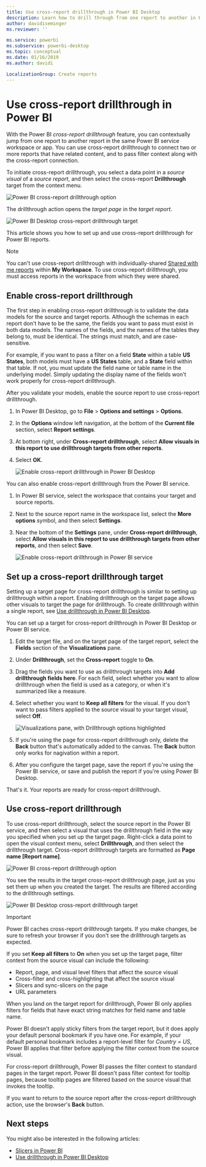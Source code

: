 ```yaml
---
title: Use cross-report drillthrough in Power BI Desktop
description: Learn how to drill through from one report to another in Power BI Desktop
author: davidiseminger
ms.reviewer: ''

ms.service: powerbi
ms.subservice: powerbi-desktop
ms.topic: conceptual
ms.date: 01/16/2019
ms.author: davidi

LocalizationGroup: Create reports
---
```

# Use cross-report drillthrough in Power BI

With the Power BI *cross-report drillthrough* feature, you can contextually jump from one report to another report in the same Power BI service workspace or app. You can use cross-report drillthrough to connect two or more reports that have related content, and to pass filter context along with the cross-report connection. 

To initiate cross-report drillthrough, you select a data point in a *source visual* of a *source report*, and then select the cross-report **Drillthrough** target from the context menu. 

![Power BI cross-report drillthrough option](media/desktop-cross-report-drill-through/cross-report-drill-through-01.png)

The drillthrough action opens the *target page* in the *target report*. 

![Power BI Desktop cross-report drillthrough target](media/desktop-cross-report-drill-through/cross-report-drill-through-01a.png)

This article shows you how to set up and use cross-report drillthrough for Power BI reports.

> [!NOTE]
> You can't use cross-report drillthrough with individually-shared [Shared with me reports](service-share-dashboards.md#share-a-dashboard-or-report) within **My Workspace**. To use cross-report drillthrough, you must access reports in the workspace from which they were shared.

## Enable cross-report drillthrough

The first step in enabling cross-report drillthrough is to validate the data models for the source and target reports. Although the schemas in each report don't have to be the same, the fields you want to pass must exist in both data models. The names of the fields, and the names of the tables they belong to, must be identical. The strings must match, and are case-sensitive.

For example, if you want to pass a filter on a field **State** within a table **US States**, both models must have a **US States** table, and a **State** field within that table. If not, you must update the field name or table name in the underlying model. Simply updating the display name of the fields won't work properly for cross-report drillthrough.

After you validate your models, enable the source report to use cross-report drillthrough. 

1. In Power BI Desktop, go to **File** > **Options and settings** > **Options**. 
1. In the **Options** window left navigation, at the bottom of the **Current file** section, select **Report settings**. 
1. At bottom right, under **Cross-report drillthrough**, select **Allow visuals in this report to use drillthrough targets from other reports**. 
1. Select **OK**. 
   
   ![Enable cross-report drillthrough in Power BI Desktop](media/desktop-cross-report-drill-through/cross-report-drill-through-02.png)

You can also enable cross-report drillthrough from the Power BI service.
1. In Power BI service, select the workspace that contains your target and source reports.
1. Next to the source report name in the workspace list, select the **More options** symbol, and then select **Settings**. 
1. Near the bottom of the **Settings** pane, under **Cross-report drillthrough**, select **Allow visuals in this report to use drillthrough targets from other reports**, and then select **Save**.
   
   ![Enable cross-report drillthrough in Power BI service](media/desktop-cross-report-drill-through/cross-report-drill-through-02a.png)

## Set up a cross-report drillthrough target

Setting up a target page for cross-report drillthrough is similar to setting up drillthrough within a report. Enabling drillthrough on the target page allows other visuals to target the page for drillthrough. To create drillthrough within a single report, see [Use drillthrough in Power BI Desktop](desktop-drillthrough.md).

You can set up a target for cross-report drillthrough in Power BI Desktop or Power BI service. 
1. Edit the target file, and on the target page of the target report, select the **Fields** section of the **Visualizations** pane. 
1. Under **Drillthrough**, set the **Cross-report** toggle to **On**. 
1. Drag the fields you want to use as drillthrough targets into **Add drillthrough fields here**. For each field, select whether you want to allow drillthrough when the field is used as a category, or when it's summarized like a measure. 
1. Select whether you want to **Keep all filters** for the visual. If you don't want to pass filters applied to the source visual to your target visual, select **Off**.
   
   ![Visualizations pane, with Drillthrough options highlighted](media/desktop-cross-report-drill-through/cross-report-drill-through-03.png)
   
1. If you're using the page for cross-report drillthrough only, delete the **Back** button that's automatically added to the canvas. The **Back** button only works for nagivation within a report. 
1. After you configure the target page, save the report if you're using the Power BI service, or save and publish the report if you're using Power BI Desktop.

That's it. Your reports are ready for cross-report drillthrough. 

## Use cross-report drillthrough

To use cross-report drillthrough, select the source report in the Power BI service, and then select a visual that uses the drillthrough field in the way you specified when you set up the target page. Right-click a data point to open the visual context menu, select **Drillthrough**, and then select the drillthrough target. Cross-report drillthrough targets are formatted as **Page name [Report name]**.

![Power BI cross-report drillthrough option](media/desktop-cross-report-drill-through/cross-report-drill-through-01.png)

You see the results in the target cross-report drillthrough page, just as you set them up when you created the target. The results are filtered according to the drillthrough settings.

![Power BI Desktop cross-report drillthrough target](media/desktop-cross-report-drill-through/cross-report-drill-through-01a.png)

> [!IMPORTANT]
> Power BI caches cross-report drillthrough targets. If you make changes, be sure to refresh your browser if you don't see the drillthrough targets as expected. 

If you set **Keep all filters** to **On** when you set up the target page, filter context from the source visual can include the following: 

- Report, page, and visual level filters that affect the source visual 
- Cross-filter and cross-highlighting that affect the source visual 
- Slicers and sync-slicers on the page
- URL parameters

When you land on the target report for drillthrough, Power BI only applies filters for fields that have exact string matches for field name and table name. 

Power BI doesn't apply sticky filters from the target report, but it does apply your default personal bookmark if you have one. For example, if your default personal bookmark includes a report-level filter for *Country = US*, Power BI applies that filter before applying the filter context from the source visual. 

For cross-report drillthrough, Power BI passes the filter context to standard pages in the target report. Power BI doesn't pass filter context for tooltip pages, because tooltip pages are filtered based on the source visual that invokes the tooltip.

If you want to return to the source report after the cross-report drillthrough action, use the browser's **Back** button. 

## Next steps

You might also be interested in the following articles:

- [Slicers in Power BI](visuals/power-bi-visualization-slicers.md)
- [Use drillthrough in Power BI Desktop](desktop-drillthrough.md)

